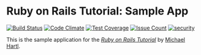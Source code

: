 # Ruby on Rails Tutorial: Sample App

[![Build Status](https://travis-ci.org/cunctat0r/nanoblog3.svg?branch=master)](https://travis-ci.org/cunctat0r/nanoblog3)
[![Code Climate](https://codeclimate.com/github/cunctat0r/nanoblog3/badges/gpa.svg)](https://codeclimate.com/github/cunctat0r/nanoblog3)
[![Test Coverage](https://codeclimate.com/github/cunctat0r/nanoblog3/badges/coverage.svg)](https://codeclimate.com/github/cunctat0r/nanoblog3/coverage)
[![Issue Count](https://codeclimate.com/github/cunctat0r/nanoblog3/badges/issue_count.svg)](https://codeclimate.com/github/cunctat0r/nanoblog3)
[![security](https://hakiri.io/github/cunctat0r/nanoblog3/master.svg)](https://hakiri.io/github/cunctat0r/nanoblog3/master)

This is the sample application for the
[*Ruby on Rails Tutorial*](http://www.railstutorial.org/)
by [Michael Hartl](http://www.michaelhartl.com/).

